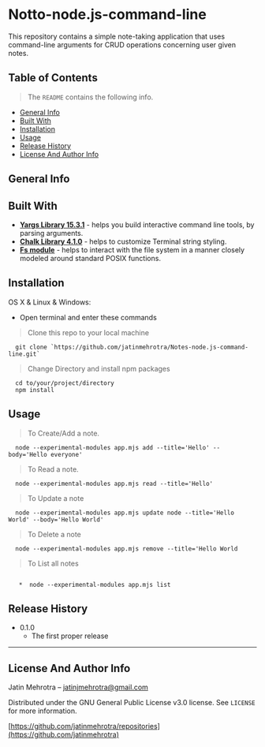 # Notto-node.js-command-line

This repository contains a simple note-taking application that uses command-line arguments for CRUD operations concerning user given notes.


## Table of Contents 

> The  `README` contains the following info.
- [General Info](#general-info)
- [Built With](#built-with)
- [Installation](#installation)
- [Usage](#usage)
- [Release History](#release-history)
- [License And Author Info](#license-and-author-info)



## General Info





## Built With
*  <a href="http://yargs.js.org/" target="_blank">**Yargs Library 15.3.1**</a> - helps you build interactive command line tools, by parsing arguments.
*  <a href="https://github.com/chalk/chalk" target="_blank">**Chalk Library 4.1.0**</a> - helps to customize Terminal string styling. 
*  <a href="https://nodejs.org/api/fs.html" target="_blank">**Fs module**</a> - helps to interact with the file system in a manner closely modeled around standard POSIX functions.




## Installation
OS X & Linux & Windows:
*  Open terminal and enter these commands

> Clone this repo to your local machine  

```shell
  git clone `https://github.com/jatinmehrotra/Notes-node.js-command-line.git`
```
> Change Directory and install npm packages

```shell
  cd to/your/project/directory
  npm install
```


## Usage

> To Create/Add a note.
```shell
  node --experimental-modules app.mjs add --title='Hello' --body='Hello everyone'
```
    
> To Read a note.
```shell
  node --experimental-modules app.mjs read --title='Hello'
```  
> To Update a note
```shell
  node --experimental-modules app.mjs update node --title='Hello World' --body='Hello World'
```   
> To Delete a note
```shell
  node --experimental-modules app.mjs remove --title='Hello World
```  

  
> To List all notes
```shell
  
   *  node --experimental-modules app.mjs list
``` 


## Release History
* 0.1.0
    * The first proper release
---


## License And Author Info

Jatin Mehrotra  – jatinjmehrotra@gmail.com

Distributed under the GNU General Public License v3.0 license. See ``LICENSE`` for more information.

[https://github.com/jatinmehrotra/repositories](https://github.com/jatinmehrotra)

